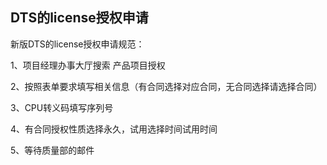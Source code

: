 ## DTS的license授权申请

新版DTS的license授权申请规范：

1、项目经理办事大厅搜索 产品项目授权

2、按照表单要求填写相关信息（有合同选择对应合同，无合同选择请选择合同）

3、CPU转义码填写序列号

4、有合同授权性质选择永久，试用选择时间试用时间

5、等待质量部的邮件
